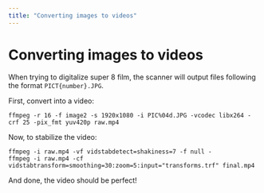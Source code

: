 ```yaml
---
title: "Converting images to videos"
---
```


# Converting images to videos

When trying to digitalize super 8 film, the scanner will output files following the format `PICT{number}.JPG`.

First, convert into a video:

```
ffmpeg -r 16 -f image2 -s 1920x1080 -i PIC%04d.JPG -vcodec libx264 -crf 25 -pix_fmt yuv420p raw.mp4
```

Now, to stabilize the video:

```
ffmpeg -i raw.mp4 -vf vidstabdetect=shakiness=7 -f null -
ffmpeg -i raw.mp4 -cf vidstabtransform=smoothing=30:zoom=5:input="transforms.trf" final.mp4
```

And done, the video should be perfect!
